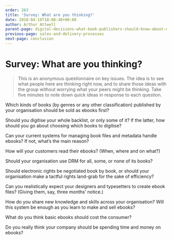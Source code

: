 ```yaml
---
order: 263
title: 'Survey: What are you thinking?'
date: 2010-04-16T18:08:48+00:00
author: Arthur Attwell
parent-page: digital-decisions-what-book-publishers-should-know-about-ebooks
previous-page: sales-and-delivery-processes
next-page: conclusion
---
```


# Survey: What are you thinking?

> This is an anonymous questionnaire on key issues. The idea is to see what people here are thinking right now, and to share those ideas with the group without worrying what your peers might be thinking. Take five minutes to note down quick ideas in response to each question.

Which kinds of books (by genres or any other classification) published by your organisation should be sold as ebooks first?

Should you digitise your whole backlist, or only some of it? If the latter, how should you go about choosing which books to digitise?

Can your current systems for managing book files and metadata handle ebooks? If not, what&#8217;s the main reason?

How will your customers read their ebooks? (When, where and on what?)

Should your organisation use DRM for all, some, or none of its books?

Should electronic rights be negotiated book by book, or should your organisation make a tactful rights land-grab for the sake of efficiency?

Can you realistically expect your designers and typesetters to create ebook files? (Giving them, say, three months&#8217; notice.)

How do you share new knowledge and skills across your organisation? Will this system be enough as you learn to make and sell ebooks?

What do you think basic ebooks should cost the consumer?

Do you really think your company should be spending time and money on ebooks?